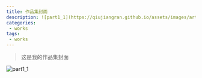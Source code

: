 ```yaml
---
title: 作品集封面
description: ![part1_1](https://qiujiangran.github.io/assets/images/article/1/collection_cover.png)
categories:
 - works
tags: 
 - works
---
```


>这是我的作品集封面

![part1_1](https://qiujiangran.github.io/assets/images/article/1/collection_cover.png)